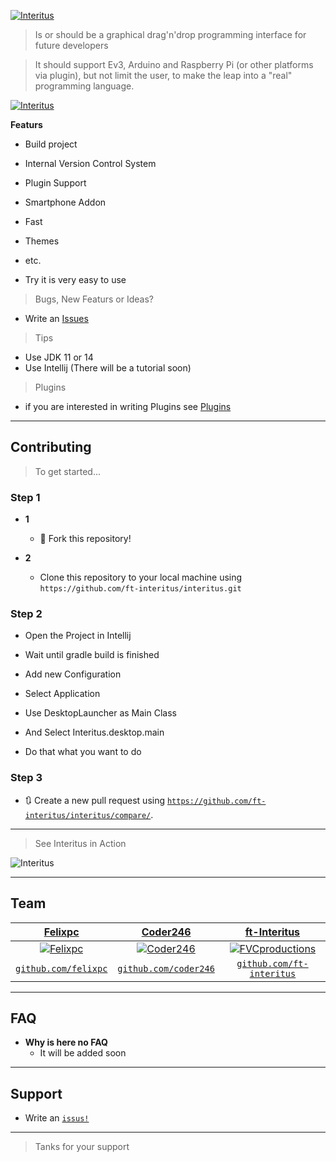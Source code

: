 <a href="#"><img src="https://avatars0.githubusercontent.com/u/63862361?s=400&u=a579cadd40dddd17795b000fc583f046d6c0e40b&v=4" title="Interitus" alt="Interitus"></a>

> Is or should be a graphical drag'n'drop programming interface for future developers

> It should support Ev3, Arduino and Raspberry Pi (or other platforms via plugin), but not limit the user,
to make the leap into a "real" programming language.

[![Interitus](https://github.com/FT-Interitus/Interitus/blob/master/img/Screenshot_20200610_202036.png?raw=true)]()

**Featurs**

- Build project
- Internal Version Control System
- Plugin Support
- Smartphone Addon
- Fast
- Themes
- etc.


- Try it is very easy to use

> Bugs, New Featurs or Ideas?
 - Write an <a href="https://github.com/ft-interitus/interitus/issus">Issues</a>

> Tips

- Use JDK 11 or 14
- Use Intellij (There will be a tutorial soon)


> Plugins
 
- if you are interested in writing Plugins see <a href="https://github.com/FT-Interitus/Interitus-Plugins">Plugins</a>

---



## Contributing

> To get started...

### Step 1

- **1**
    - 🍴 Fork this repository!

- **2**
    - Clone this repository to your local machine using `https://github.com/ft-interitus/interitus.git`

### Step 2

- Open the Project in Intellij 
- Wait until gradle build is finished
- Add new Configuration 
- Select Application
- Use DesktopLauncher as Main Class
- And Select Interitus.desktop.main

- Do that what you want to do 

### Step 3

- 🔃 Create a new pull request using <a href="https://github.com/ft-interitus/interitus/compare/" target="_blank">`https://github.com/ft-interitus/interitus/compare/`</a>.

---

> See Interitus in Action

![Interitus](https://github.com/FT-Interitus/Interitus/blob/master/img/ezgif-3-fb6325e4ebe9.gif?raw=true)

---

## Team


| <a href="#" target="_blank">**Felixpc**</a> | <a href="#" target="_blank">**Coder246**</a> | <a href="#" target="_blank">**ft-Interitus**</a> |
| :---: |:---:| :---:|
| [![Felixpc](https://avatars0.githubusercontent.com/u/46627355?s=200&v=4)](https://github.com/felixpc)    | [![Coder246](https://avatars3.githubusercontent.com/u/46609883?s=200&v=4)](https://github.com/coder246) | [![FVCproductions](https://avatars3.githubusercontent.com/u/63862361?s=200&v=4)](https://github.com/ft-interitus)  |
| <a href="http://github.com/felixpc" target="_blank">`github.com/felixpc`</a> | <a href="http://github.com/coder246" target="_blank">`github.com/coder246`</a> | <a href="http://github.com/ft-interitus" target="_blank">`github.com/ft-interitus`</a> |


---

## FAQ

- **Why is here no FAQ**
    - It will be added soon

---

## Support

- Write an <a href="http://github.com/ft-interitus/interitus/issues" target="_blank">`issus!`</a>

---

> Tanks for your support
